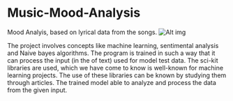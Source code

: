 # Music-Mood-Analysis
Mood Analyis, based on lyrical data from the songs.
![Alt img](https://www.google.com/url?sa=i&url=https%3A%2F%2Fmikemoschitto.medium.com%2Fdeep-learning-and-music-mood-classification-of-spotify-songs-b2dda2bf455&psig=AOvVaw02BHCbOj46W_l843v5dtr3&ust=1686582501969000&source=images&cd=vfe&ved=0CA0QjRxqFwoTCLDors2_u_8CFQAAAAAdAAAAABAQ)

The project involves  concepts like machine learning, sentimental analysis and Naive bayes algorithms. The program is trained in such a way that it can process the input (in the of text) used for model test data. The sci-kit libraries are used, which we have come to know is well-known for machine learning projects. The use of these libraries can be known by studying them through articles. The trained model able to analyze and process the data from the given input.
